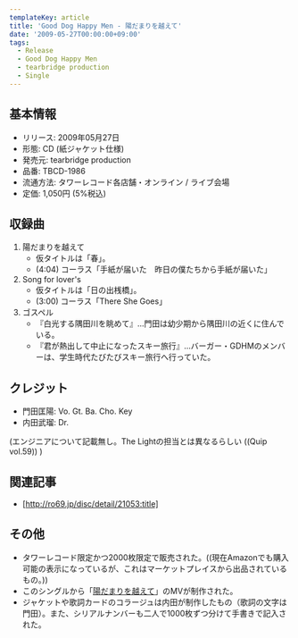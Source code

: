 ```yaml
---
templateKey: article
title: 'Good Dog Happy Men - 陽だまりを越えて'
date: '2009-05-27T00:00:00+09:00'
tags:
  - Release
  - Good Dog Happy Men
  - tearbridge production
  - Single
---
```

## 基本情報

* リリース: 2009年05月27日
* 形態: CD (紙ジャケット仕様)
* 発売元: tearbridge production
* 品番: TBCD-1986
* 流通方法: タワーレコード各店舗・オンライン / ライブ会場
* 定価: 1,050円 (5%税込)

## 収録曲

1. 陽だまりを越えて
   * 仮タイトルは「春」。
   * (4:04) コーラス「手紙が届いた　昨日の僕たちから手紙が届いた」
1. Song for lover's
   * 仮タイトルは「日の出桟橋」。
   * (3:00) コーラス「There She Goes」
1. ゴスペル
   * 『白光する隅田川を眺めて』…門田は幼少期から隅田川の近くに住んでいる。
   * 『君が熱出して中止になったスキー旅行』…バーガー・GDHMのメンバーは、学生時代たびたびスキー旅行へ行っていた。

## クレジット

* 門田匡陽: Vo. Gt. Ba. Cho. Key
* 内田武瑠: Dr.

(エンジニアについて記載無し。The Lightの担当とは異なるらしい ((Quip vol.59)) )

## 関連記事

* [http://ro69.jp/disc/detail/21053:title]

## その他

* タワーレコード限定かつ2000枚限定で販売された。((現在Amazonでも購入可能の表示になっているが、これはマーケットプレイスから出品されているもの。))
* このシングルから「[陽だまりを越えて](https://www.youtube.com/watch?v=tnQhPCT0PHI)」のMVが制作された。
* ジャケットや歌詞カードのコラージュは内田が制作したもの（歌詞の文字は門田）。また、シリアルナンバーも二人で1000枚ずつ分けて手書きで記入された。
